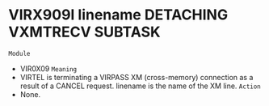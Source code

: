 # VIRX909I linename DETACHING VXMTRECV SUBTASK
`Module`
- VIR0X09
`Meaning`
- VIRTEL is terminating a VIRPASS XM (cross-memory) connection as a result of a CANCEL request. linename is the name of the XM line.
`Action`
- None.
